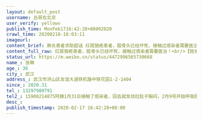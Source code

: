```yaml
---
layout: default_post
username: 吕哥在北京
user_verify: yellowv
publish_time: MonFeb1716:42:28+08002020
crawl_time: 20200218-18:03:11
imageurl: 
content_brief: 肺炎患者求助超话 红斑狼疮患者，股骨头已经坏死，接触过感染者需要医治！【姓名】张琳【年龄】36【所在城市】武汉【所在小区、社区】武汉市洪山区友谊大道铁机路中铁花园1-2-1404【患病时间】2020.31【联系方式】13297989791【其他紧急联系人】15900214875阿姨1月31日接触了感染者，回去 ...全文
content_full_raw: 红斑狼疮患者，股骨头已经坏死，接触过感染者需要医治！<br/>【姓名】张琳<br/>【年龄】36<br/>【所在城市】武汉<br/>【所在小区、社区】武汉市洪山区友谊大道铁机路中铁花园1-2-1404<br/>【患病时间】2020.31<br/>【联系方式】13297989791<br/>【其他紧急联系人】15900214875<br/>阿姨1月31日接触了感染者，回去就发烧拉肚子胸闷，<br/>2月9号开始呼吸困难头晕，目前连一句完整的话都已经说不下来了<br/>但无法去医院，因为阿姨是红斑狼疮患者，股骨头已经坏死，实在无法在病重的情况下出发，社区和医院一直在联系，但是怎么也联系不上，直到现在也得不到治疗，家里两个老人都有红斑狼疮肾衰，一旦感染后果不堪设想，目前家中酒精已经用完，口罩也没有了。两个老人随时有感染的危险！<br/>她现在身体状况极差，社区不管<adata-url="http://t.cn/ELT0hke"href="http://weibo.com/p/1001018008611000000000000"data-hide=""><spanclass='url-icon'><imgstyle='width:1rem;height:1rem'src='https://h5.sinaimg.cn/upload/2015/09/25/3/timeline_card_small_location_default.png'></span><spanclass="surl-text">北京</span></a>
status_url: https://m.weibo.cn/status/4472996565730668
name_: 张琳
age_: 36
city_: 武汉
address_: 武汉市洪山区友谊大道铁机路中铁花园1-2-1404
since_: 2020.31
tel_: 13297989791
tel2_: 15900214875阿姨1月31日接触了感染者，回去就发烧拉肚子胸闷，2月9号开始呼吸困难头晕，目前连一句完整的话都已经说不下来了但无法去医院，因为阿姨是红斑狼疮患者，股骨头已经坏死，实在无法在病重的情况下出发，社区和医院一直在联系，但是怎么也联系不上，直到现在也得不到治疗，家里两个老人都有红斑狼疮肾衰，一旦感染后果不堪设想，目前家中酒精已经用完，口罩也没有了。两个老人随时有感染的危险！她现在身体状况极差，社区不管<adata-url="http//t.cn/ELT0hke"href="http//weibo.com/p/1001018008611000000000000"data-hide=""><spanclass='url-icon'><imgstyle='width1rem;height1rem'src='https//h5.sinaimg.cn/upload/2015/09/25/3/timeline_card_small_location_default.png'></span><spanclass="surl-text">北京</span></a>
desc_: 
publish_timestamp: 2020-02-17 16:42:28+08:00
---
```

